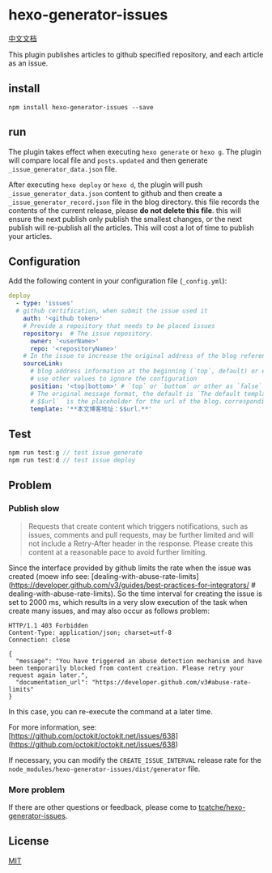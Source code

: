 # hexo-generator-issues

[中文文档](/README-zh.md)

This plugin publishes articles to github specified repository, and each article as an issue.

## install

```
npm install hexo-generator-issues --save
```

## run

The plugin takes effect when executing `hexo generate` or `hexo g`. The plugin will compare local file and `posts.updated` and then generate `_issue_generator_data.json` file.

After executing `hexo deploy` or `hexo d`, the plugin will push `_issue_generator_data.json` content to github and then create a `_issue_generator_record.json` file in the blog directory. this file records the contents of the current release, please **do not delete this file**.
this will ensure the next publish only publish the smallest changes, or the next publish will re-publish all the articles. This will cost a lot of time to publish your articles.

## Configuration

Add the following content in your configuration file (`_config.yml`):

```yml
deploy
  - type: 'issues'
  # github certification, when submit the issue used it
    auth: '<github token>'
    # Provide a repository that needs to be placed issues
    repository:  # The issue repository.
      owner: '<userName>'
      repo: '<repositoryName>'
    # In the issue to increase the original address of the blog reference, the corresponding address is post.permalink
    sourceLink:
      # blog address information at the beginning (`top`, default) or end (` bottom`),
      # use other values ​​to ignore the configuration
      position: '<top|bottom>' # `top` or `bottom` or other as `false`
      # The original message format, the default is `The default template is 'The original: $$url.**`，
      # $$url`  is the placeholder for the url of the blog，corresponding to markdown： `[${post.title}](${post.permalink})`
      template: '**本文博客地址：$$url.**'
```

## Test

```js
npm run test:g // test issue generate
npm run test:d // test issue deploy
```

## Problem

### Publish slow

> Requests that create content which triggers notifications, such as issues, comments and pull requests, may be further limited and will not include a Retry-After header in the response. Please create this content at a reasonable pace to avoid further limiting.

Since the interface provided by github limits the rate when the issue was created (moew info see: [dealing-with-abuse-rate-limits] (https://developer.github.com/v3/guides/best-practices-for-integrators/ # dealing-with-abuse-rate-limits). So the time interval for creating the issue is set to 2000 ms, which results in a very slow execution of the task when create many issues, and may also occur as follows problem:

```
HTTP/1.1 403 Forbidden
Content-Type: application/json; charset=utf-8
Connection: close

{
  "message": "You have triggered an abuse detection mechanism and have been temporarily blocked from content creation. Please retry your request again later.",
  "documentation_url": "https://developer.github.com/v3#abuse-rate-limits"
}
```

In this case, you can re-execute the command at a later time.

For more information, see: [https://github.com/octokit/octokit.net/issues/638] (https://github.com/octokit/octokit.net/issues/638)

If necessary, you can modify the `CREATE_ISSUE_INTERVAL` release rate for the` node_modules/hexo-generator-issues/dist/generator` file.

### More problem

If there are other questions or feedback, please come to [tcatche/hexo-generator-issues](https://github.com/tcatche/hexo-generator-issues/issues).


## License

[MIT](./LICENSE)